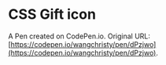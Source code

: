 # CSS Gift icon

A Pen created on CodePen.io. Original URL: [https://codepen.io/wangchristy/pen/dPzjwo](https://codepen.io/wangchristy/pen/dPzjwo).


